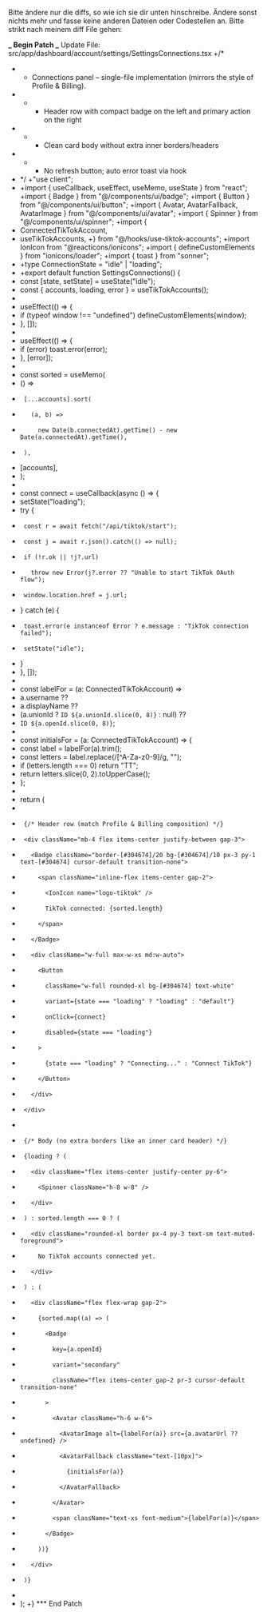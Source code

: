 Bitte ändere nur die diffs, so wie ich sie dir unten hinschreibe. Ändere sonst nichts mehr und fasse keine anderen Dateien oder Codestellen an. Bitte strikt nach meinem diff File gehen:

**_ Begin Patch
_** Update File: src/app/dashboard/account/settings/SettingsConnections.tsx
+/\*

- - Connections panel – single-file implementation (mirrors the style of Profile & Billing).
- - - Header row with compact badge on the left and primary action on the right
- - - Clean card body without extra inner borders/headers
- - - No refresh button; auto error toast via hook
- \*/
  +"use client";
- +import { useCallback, useEffect, useMemo, useState } from "react";
  +import { Badge } from "@/components/ui/badge";
  +import { Button } from "@/components/ui/button";
  +import { Avatar, AvatarFallback, AvatarImage } from "@/components/ui/avatar";
  +import { Spinner } from "@/components/ui/spinner";
  +import {
- ConnectedTikTokAccount,
- useTikTokAccounts,
  +} from "@/hooks/use-tiktok-accounts";
  +import IonIcon from "@reacticons/ionicons";
  +import { defineCustomElements } from "ionicons/loader";
  +import { toast } from "sonner";
- +type ConnectionState = "idle" | "loading";
- +export default function SettingsConnections() {
- const [state, setState] = useState<ConnectionState>("idle");
- const { accounts, loading, error } = useTikTokAccounts();
-
- useEffect(() => {
- if (typeof window !== "undefined") defineCustomElements(window);
- }, []);
-
- useEffect(() => {
- if (error) toast.error(error);
- }, [error]);
-
- const sorted = useMemo(
- () =>
-      [...accounts].sort(
-        (a, b) =>
-          new Date(b.connectedAt).getTime() - new Date(a.connectedAt).getTime(),
-      ),
- [accounts],
- );
-
- const connect = useCallback(async () => {
- setState("loading");
- try {
-      const r = await fetch("/api/tiktok/start");
-      const j = await r.json().catch(() => null);
-      if (!r.ok || !j?.url)
-        throw new Error(j?.error ?? "Unable to start TikTok OAuth flow");
-      window.location.href = j.url;
- } catch (e) {
-      toast.error(e instanceof Error ? e.message : "TikTok connection failed");
-      setState("idle");
- }
- }, []);
-
- const labelFor = (a: ConnectedTikTokAccount) =>
- a.username ??
- a.displayName ??
- (a.unionId ? `ID ${a.unionId.slice(0, 8)}` : null) ??
- `ID ${a.openId.slice(0, 8)}`;
-
- const initialsFor = (a: ConnectedTikTokAccount) => {
- const label = labelFor(a).trim();
- const letters = label.replace(/[^A-Za-z0-9]/g, "");
- if (letters.length === 0) return "TT";
- return letters.slice(0, 2).toUpperCase();
- };
-
- return (
- <div className="px-1 sm:px-2 lg:px-0">
-      {/* Header row (match Profile & Billing composition) */}
-      <div className="mb-4 flex items-center justify-between gap-3">
-        <Badge className="border-[#304674]/20 bg-[#304674]/10 px-3 py-1 text-[#304674] cursor-default transition-none">
-          <span className="inline-flex items-center gap-2">
-            <IonIcon name="logo-tiktok" />
-            TikTok connected: {sorted.length}
-          </span>
-        </Badge>
-        <div className="w-full max-w-xs md:w-auto">
-          <Button
-            className="w-full rounded-xl bg-[#304674] text-white"
-            variant={state === "loading" ? "loading" : "default"}
-            onClick={connect}
-            disabled={state === "loading"}
-          >
-            {state === "loading" ? "Connecting..." : "Connect TikTok"}
-          </Button>
-        </div>
-      </div>
-
-      {/* Body (no extra borders like an inner card header) */}
-      {loading ? (
-        <div className="flex items-center justify-center py-6">
-          <Spinner className="h-8 w-8" />
-        </div>
-      ) : sorted.length === 0 ? (
-        <div className="rounded-xl border px-4 py-3 text-sm text-muted-foreground">
-          No TikTok accounts connected yet.
-        </div>
-      ) : (
-        <div className="flex flex-wrap gap-2">
-          {sorted.map((a) => (
-            <Badge
-              key={a.openId}
-              variant="secondary"
-              className="flex items-center gap-2 pr-3 cursor-default transition-none"
-            >
-              <Avatar className="h-6 w-6">
-                <AvatarImage alt={labelFor(a)} src={a.avatarUrl ?? undefined} />
-                <AvatarFallback className="text-[10px]">
-                  {initialsFor(a)}
-                </AvatarFallback>
-              </Avatar>
-              <span className="text-xs font-medium">{labelFor(a)}</span>
-            </Badge>
-          ))}
-        </div>
-      )}
- </div>
- );
  +}
  \*\*\* End Patch
